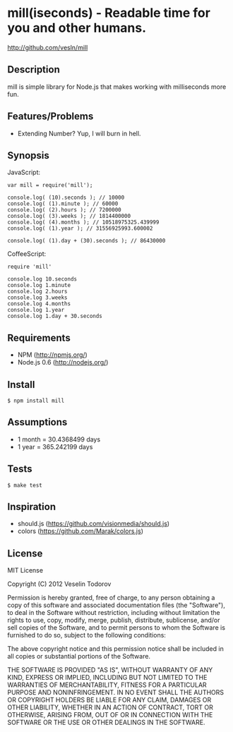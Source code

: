 # mill(iseconds) - Readable time for you and other humans.

http://github.com/vesln/mill

## Description
	
mill is simple library for Node.js that makes working with milliseconds more fun.

## Features/Problems

- Extending Number? Yup, I will burn in hell.
	
## Synopsis

JavaScript:

	var mill = require('mill');
	
	console.log( (10).seconds ); // 10000
	console.log( (1).minute ); // 60000
	console.log( (2).hours ); // 7200000
	console.log( (3).weeks ); // 1814400000
	console.log( (4).months ); // 10518975325.439999
	console.log( (1).year ); // 31556925993.600002
	
	console.log( (1).day + (30).seconds ); // 86430000

CoffeeScript:
	
	require 'mill'
	
	console.log 10.seconds
	console.log 1.minute
	console.log 2.hours
	console.log 3.weeks
	console.log 4.months
	console.log 1.year
	console.log 1.day + 30.seconds

## Requirements

- NPM (http://npmjs.org/)
- Node.js 0.6 (http://nodejs.org/)

## Install

	$ npm install mill

## Assumptions

- 1 month = 30.4368499 days
- 1 year = 365.242199 days

## Tests

	$ make test
	
## Inspiration

- should.js (https://github.com/visionmedia/should.js)
- colors (https://github.com/Marak/colors.js)

## License

MIT License

Copyright (C) 2012 Veselin Todorov

Permission is hereby granted, free of charge, to any person obtaining a copy of
this software and associated documentation files (the "Software"), to deal in
the Software without restriction, including without limitation the rights to
use, copy, modify, merge, publish, distribute, sublicense, and/or sell copies
of the Software, and to permit persons to whom the Software is furnished to do
so, subject to the following conditions:

The above copyright notice and this permission notice shall be included in all
copies or substantial portions of the Software.

THE SOFTWARE IS PROVIDED "AS IS", WITHOUT WARRANTY OF ANY KIND, EXPRESS OR
IMPLIED, INCLUDING BUT NOT LIMITED TO THE WARRANTIES OF MERCHANTABILITY,
FITNESS FOR A PARTICULAR PURPOSE AND NONINFRINGEMENT. IN NO EVENT SHALL THE
AUTHORS OR COPYRIGHT HOLDERS BE LIABLE FOR ANY CLAIM, DAMAGES OR OTHER
LIABILITY, WHETHER IN AN ACTION OF CONTRACT, TORT OR OTHERWISE, ARISING FROM,
OUT OF OR IN CONNECTION WITH THE SOFTWARE OR THE USE OR OTHER DEALINGS IN THE
SOFTWARE.